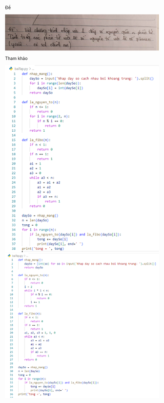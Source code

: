 Đề

![pic_de](https://github.com/NghiLaam/BaiTap_TinHocPhoThongPascalPPython/blob/master/PythonTramAnhNguyenToFibo/TramAnhDe.jpg)

Tham khảo

![pic_giai](https://github.com/NghiLaam/BaiTap_TinHocPhoThongPascalPPython/blob/master/PythonTramAnhNguyenToFibo/TramAnhGiai1.png)
![pic_giai](https://github.com/NghiLaam/BaiTap_TinHocPhoThongPascalPPython/blob/master/PythonTramAnhNguyenToFibo/TramAnhGiai2.png)


